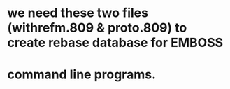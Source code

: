 # we need these two files (withrefm.809 & proto.809) to create rebase database for EMBOSS 
# command line programs.  